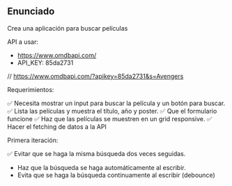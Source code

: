 ## Enunciado

Crea una aplicación para buscar películas

API a usar:

- https://www.omdbapi.com/
- API_KEY: 85da2731

// https://www.omdbapi.com/?apikey=85da2731&s=Avengers

Requerimientos:

✅ Necesita mostrar un input para buscar la película y un botón para buscar.
✅ Lista las películas y muestra el título, año y poster.
✅ Que el formulario funcione
✅ Haz que las películas se muestren en un grid responsive.
✅ Hacer el fetching de datos a la API

Primera iteración:

✅ Evitar que se haga la misma búsqueda dos veces seguidas.
- Haz que la búsqueda se haga automáticamente al escribir.
- Evita que se haga la búsqueda continuamente al escribir (debounce)